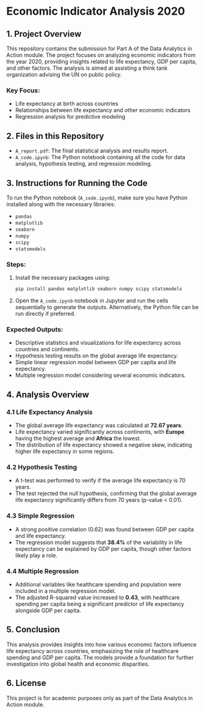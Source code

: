 # Economic Indicator Analysis 2020

## 1. Project Overview

This repository contains the submission for Part A of the Data Analytics in Action module. The project focuses on analyzing economic indicators from the year 2020, providing insights related to life expectancy, GDP per capita, and other factors. The analysis is aimed at assisting a think tank organization advising the UN on public policy.

### Key Focus:
- Life expectancy at birth across countries
- Relationships between life expectancy and other economic indicators
- Regression analysis for predictive modeling

## 2. Files in this Repository

- `A_report.pdf`: The final statistical analysis and results report.
- `A_code.ipynb`: The Python notebook containing all the code for data analysis, hypothesis testing, and regression modeling.

## 3. Instructions for Running the Code

To run the Python notebook (`A_code.ipynb`), make sure you have Python installed along with the necessary libraries:
- `pandas`
- `matplotlib`
- `seaborn`
- `numpy`
- `scipy`
- `statsmodels`

### Steps:
1. Install the necessary packages using:
   ```bash
   pip install pandas matplotlib seaborn numpy scipy statsmodels
   ```
2. Open the `A_code.ipynb` notebook in Jupyter and run the cells sequentially to generate the outputs. Alternatively, the Python file can be run directly if preferred.

### Expected Outputs:
- Descriptive statistics and visualizations for life expectancy across countries and continents.
- Hypothesis testing results on the global average life expectancy.
- Simple linear regression model between GDP per capita and life expectancy.
- Multiple regression model considering several economic indicators.

## 4. Analysis Overview

### 4.1 Life Expectancy Analysis
- The global average life expectancy was calculated at **72.67 years**.
- Life expectancy varied significantly across continents, with **Europe** having the highest average and **Africa** the lowest.
- The distribution of life expectancy showed a negative skew, indicating higher life expectancy in some regions.

### 4.2 Hypothesis Testing
- A t-test was performed to verify if the average life expectancy is 70 years.
- The test rejected the null hypothesis, confirming that the global average life expectancy significantly differs from 70 years (p-value < 0.01).

### 4.3 Simple Regression
- A strong positive correlation (0.62) was found between GDP per capita and life expectancy.
- The regression model suggests that **38.4%** of the variability in life expectancy can be explained by GDP per capita, though other factors likely play a role.

### 4.4 Multiple Regression
- Additional variables like healthcare spending and population were included in a multiple regression model.
- The adjusted R-squared value increased to **0.43**, with healthcare spending per capita being a significant predictor of life expectancy alongside GDP per capita.

## 5. Conclusion

This analysis provides insights into how various economic factors influence life expectancy across countries, emphasizing the role of healthcare spending and GDP per capita. The models provide a foundation for further investigation into global health and economic disparities.

## 6. License

This project is for academic purposes only as part of the Data Analytics in Action module.
